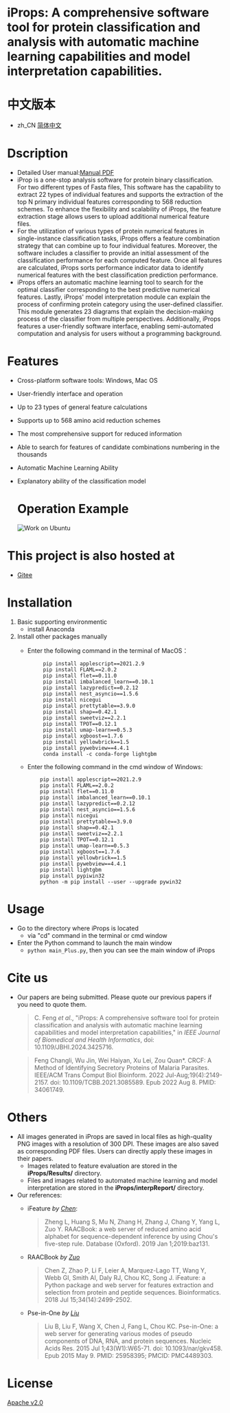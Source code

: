 # iProps: A comprehensive software tool for protein classification and analysis with automatic machine learning capabilities and model interpretation capabilities.

# 中文版本

- zh_CN [简体中文](zh_CN.md)

# Dscription

- Detailed User manual:[Manual PDF](./manual.pdf)  
- iProp is a one-stop analysis software for protein binary classification. For two different types of Fasta files, This software has the capability to extract 22 types of individual features and supports the extraction of the top N primary individual features corresponding to 568 reduction schemes.  To enhance the flexibility and scalability of iProps, the feature extraction stage allows users to upload additional numerical feature files.  
- For the utilization of various types of protein numerical features in single-instance classification tasks, iProps offers a feature combination strategy that can combine up to four individual features.  Moreover, the software includes a classifier to provide an initial assessment of the classification performance for each computed feature.  Once all features are calculated, iProps sorts performance indicator data to identify numerical features with the best classification prediction performance.  
- iProps offers an automatic machine learning tool to search for the optimal classifier corresponding to the best predictive numerical features.  Lastly, iProps' model interpretation module can explain the process of confirming protein category using the user-defined classifier.  This module generates 23 diagrams that explain the decision-making process of the classifier from multiple perspectives.  Additionally, iProps features a user-friendly software interface, enabling semi-automated computation and analysis for users without a programming background. 

# Features

- Cross-platform software tools: Windows, Mac OS
- User-friendly interface and operation
- Up to 23 types of general feature calculations
- Supports up to 568 amino acid reduction schemes
- The most comprehensive support for reduced information
- Able to search for features of candidate combinations numbering in the thousands
- Automatic Machine Learning Ability
- Explanatory ability of the classification model
  
  # Operation Example
  
  ![Work on Ubuntu](example.gif)

# This project is also hosted at

- [Gitee](https://gitee.com/zam1024t/LocalizedMenu)

# Installation

1. Basic supporting environmentic  
   - install Anaconda
2. Install other packages manually  
   - Enter the following command in the terminal of MacOS：
     
     ```
          pip install applescript==2021.2.9  
          pip install FLAML==2.0.2  
          pip install flet==0.11.0  
          pip install imbalanced_learn==0.10.1  
          pip install lazypredict==0.2.12  
          pip install nest_asyncio==1.5.6  
          pip install nicegui  
          pip install prettytable==3.9.0  
          pip install shap==0.42.1  
          pip install sweetviz==2.2.1  
          pip install TPOT==0.12.1  
          pip install umap-learn==0.5.3  
          pip install xgboost==1.7.6  
          pip install yellowbrick==1.5  
          pip install pywebview==4.4.1  
          conda install -c conda-forge lightgbm
     ```
   - Enter the following command in the cmd window of Windows:
     
     ```
         pip install applescript==2021.2.9  
         pip install FLAML==2.0.2  
         pip install flet==0.11.0  
         pip install imbalanced_learn==0.10.1  
         pip install lazypredict==0.2.12  
         pip install nest_asyncio==1.5.6  
         pip install nicegui  
         pip install prettytable==3.9.0  
         pip install shap==0.42.1  
         pip install sweetviz==2.2.1  
         pip install TPOT==0.12.1  
         pip install umap-learn==0.5.3  
         pip install xgboost==1.7.6  
         pip install yellowbrick==1.5  
         pip install pywebview==4.4.1  
         pip install lightgbm  
         pip install pypiwin32  
         python -m pip install --user --upgrade pywin32  
     ```

# Usage

- Go to the directory where iProps is located
  - via "cd" command in the terminal or cmd window
- Enter the Python command to launch the main window
  - `python main_Plus.py`, then you can see the main window of iProps

# Cite us

- Our papers are being submitted. Please quote our previous papers if you need to quote them.  
  
  > C. Feng *et al*., "iProps: A comprehensive software tool for protein classification and analysis with automatic machine learning capabilities and model interpretation capabilities," in *IEEE Journal of Biomedical and Health Informatics*, doi: 10.1109/JBHI.2024.3425716.
  
  > Feng Changli, Wu Jin, Wei Haiyan, Xu Lei, Zou Quan*. CRCF: A Method of Identifying Secretory Proteins of Malaria Parasites. IEEE/ACM Trans Comput Biol Bioinform. 2022 Jul-Aug;19(4):2149-2157. doi: 10.1109/TCBB.2021.3085589. Epub 2022 Aug 8. PMID: 34061749.

# Others

- All images generated in iProps are saved in local files as high-quality PNG images with a resolution of 300 DPI. These images are also saved as corresponding PDF files. Users can directly apply these images in their papers.   
  - Images related to feature evaluation are stored in the **iProps/Results/**  directory.
  - Files and images related to automated machine learning and model interpretation are stored in the **iProps/interpReport/** directory.
- Our references:
  - iFeature *by [Chen](https://pubmed.ncbi.nlm.nih.gov/29528364/)*:  
    
    > Zheng L, Huang S, Mu N, Zhang H, Zhang J, Chang Y, Yang L, Zuo Y. RAACBook: a web server of reduced amino acid alphabet for sequence-dependent inference by using Chou's five-step rule. Database (Oxford). 2019 Jan 1;2019:baz131.
  - RAACBook *by [Zuo](https://pubmed.ncbi.nlm.nih.gov/31802128/)*
    
    > Chen Z, Zhao P, Li F, Leier A, Marquez-Lago TT, Wang Y, Webb GI, Smith AI, Daly RJ, Chou KC, Song J. iFeature: a Python package and web server for features extraction and selection from protein and peptide sequences. Bioinformatics. 2018 Jul 15;34(14):2499-2502.
  - Pse-in-One *by [Liu](https://pubmed.ncbi.nlm.nih.gov/25958395/)*
    
    > Liu B, Liu F, Wang X, Chen J, Fang L, Chou KC. Pse-in-One: a web server for generating various modes of pseudo components of DNA, RNA, and protein sequences. Nucleic Acids Res. 2015 Jul 1;43(W1):W65-71. doi: 10.1093/nar/gkv458. Epub 2015 May 9. PMID: 25958395; PMCID: PMC4489303.

# License

[Apache v2.0](LICENSE)
